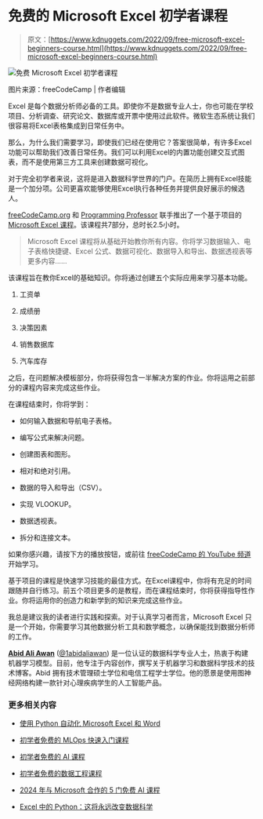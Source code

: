 # 免费的 Microsoft Excel 初学者课程

> 原文：[https://www.kdnuggets.com/2022/09/free-microsoft-excel-beginners-course.html](https://www.kdnuggets.com/2022/09/free-microsoft-excel-beginners-course.html)

![免费 Microsoft Excel 初学者课程](../Images/7bc47f45f9c735d90476c54b7a14ea0d.png)

图片来源：freeCodeCamp | 作者编辑

Excel 是每个数据分析师必备的工具。即使你不是数据专业人士，你也可能在学校项目、分析调查、研究论文、数据库或开票中使用过此软件。微软生态系统让我们很容易将Excel表格集成到日常任务中。

那么，为什么我们需要学习，即使我们已经在使用它？答案很简单，有许多Excel功能可以帮助我们改善日常任务。我们可以利用Excel的内置功能创建交互式图表，而不是使用第三方工具来创建数据可视化。

对于完全初学者来说，这将是进入数据科学世界的门户。在简历上拥有Excel技能是一个加分项。公司更喜欢能够使用Excel执行各种任务并提供良好展示的候选人。

[freeCodeCamp.org](https://www.youtube.com/c/Freecodecamp) 和 [Programming Professor](https://www.youtube.com/channel/UCUSqKFDbRaaWQTaMN3r4Pbg) 联手推出了一个基于项目的 [Microsoft Excel 课程](https://www.youtube.com/watch?v=Vl0H-qTclOg)。该课程共7部分，总时长2.5小时。

> Microsoft Excel 课程将从基础开始教你所有内容。你将学习数据输入、电子表格快捷键、Excel 公式、数据可视化、数据导入和导出、数据透视表等更多内容……

该课程旨在教你Excel的基础知识。你将通过创建五个实际应用来学习基本功能。

1.  工资单

1.  成绩册

1.  决策因素

1.  销售数据库

1.  汽车库存

之后，在问题解决模板部分，你将获得包含一半解决方案的作业。你将运用之前部分的课程内容来完成这些作业。

在课程结束时，你将学到：

+   如何输入数据和导航电子表格。

+   编写公式来解决问题。

+   创建图表和图形。

+   相对和绝对引用。

+   数据的导入和导出（CSV）。

+   实现 VLOOKUP。

+   数据透视表。

+   拆分和连接文本。

如果你感兴趣，请按下方的播放按钮，或前往 [freeCodeCamp 的 YouTube 频道](https://www.youtube.com/watch?v=Vl0H-qTclOg) 开始学习。

基于项目的课程是快速学习技能的最佳方式。在Excel课程中，你将有充足的时间跟随并自行练习。前五个项目更多的是教程，而在课程结束时，你将获得指导性作业。你将运用你的创造力和新学到的知识来完成这些作业。

我总是建议我的读者进行实践和探索。对于认真学习者而言，Microsoft Excel 只是一个开始，你需要学习其他数据分析工具和数学概念，以确保能找到数据分析师的工作。

**[Abid Ali Awan](https://www.polywork.com/kingabzpro)** ([@1abidaliawan](https://twitter.com/1abidaliawan)) 是一位认证的数据科学专业人士，热衷于构建机器学习模型。目前，他专注于内容创作，撰写关于机器学习和数据科学技术的技术博客。Abid 拥有技术管理硕士学位和电信工程学士学位。他的愿景是使用图神经网络构建一款针对心理疾病学生的人工智能产品。

### 更多相关内容

+   [使用 Python 自动化 Microsoft Excel 和 Word](https://www.kdnuggets.com/2021/08/automate-microsoft-excel-word-python.html)

+   [初学者免费的 MLOps 快速入门课程](https://www.kdnuggets.com/2022/08/free-mlops-crash-course.html)

+   [初学者免费的 AI 课程](https://www.kdnuggets.com/2022/08/free-ai-beginners-course.html)

+   [初学者免费的数据工程课程](https://www.kdnuggets.com/free-data-engineering-course-for-beginners)

+   [2024 年与 Microsoft 合作的 5 门免费 AI 课程](https://www.kdnuggets.com/5-free-courses-on-ai-with-microsoft-for-2024)

+   [Excel 中的 Python：这将永远改变数据科学](https://www.kdnuggets.com/python-in-excel-this-will-change-data-science-forever)

